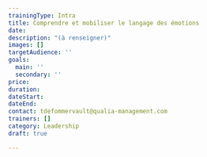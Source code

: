 ```yaml
---
trainingType: Intra
title: Comprendre et mobiliser le langage des émotions
date: 
description: "(à renseigner)"
images: []
targetAudience: ''
goals:
  main: ''
  secondary: ''
price: 
duration: 
dateStart: 
dateEnd: 
contact: tdefommervault@qualia-management.com
trainers: []
category: Leadership
draft: true

---
```

